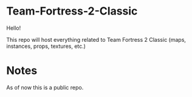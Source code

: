# Team-Fortress-2-Classic
Hello!

This repo will host everything related to Team Fortress 2 Classic (maps, instances, props, textures, etc.)

# Notes
As of now this is a public repo.
